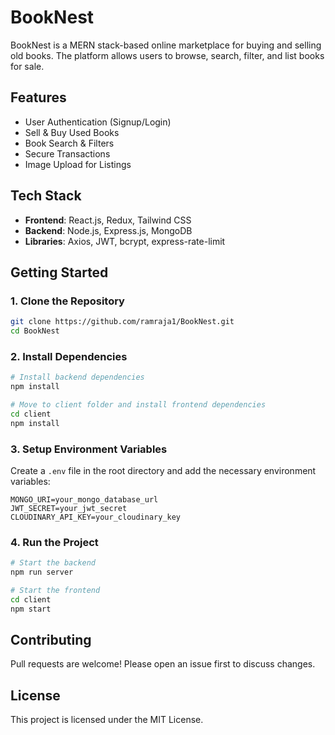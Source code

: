 # BookNest

BookNest is a MERN stack-based online marketplace for buying and selling old books. The platform allows users to browse, search, filter, and list books for sale.

## Features
- User Authentication (Signup/Login)
- Sell & Buy Used Books
- Book Search & Filters
- Secure Transactions
- Image Upload for Listings

## Tech Stack
- **Frontend**: React.js, Redux, Tailwind CSS
- **Backend**: Node.js, Express.js, MongoDB
- **Libraries**: Axios, JWT, bcrypt, express-rate-limit

## Getting Started
### 1. Clone the Repository
```sh
git clone https://github.com/ramraja1/BookNest.git
cd BookNest
```
### 2. Install Dependencies
```sh
# Install backend dependencies
npm install

# Move to client folder and install frontend dependencies
cd client
npm install
```
### 3. Setup Environment Variables
Create a `.env` file in the root directory and add the necessary environment variables:
```env
MONGO_URI=your_mongo_database_url
JWT_SECRET=your_jwt_secret
CLOUDINARY_API_KEY=your_cloudinary_key
```

### 4. Run the Project
```sh
# Start the backend
npm run server

# Start the frontend
cd client
npm start
```

## Contributing
Pull requests are welcome! Please open an issue first to discuss changes.

## License
This project is licensed under the MIT License.
